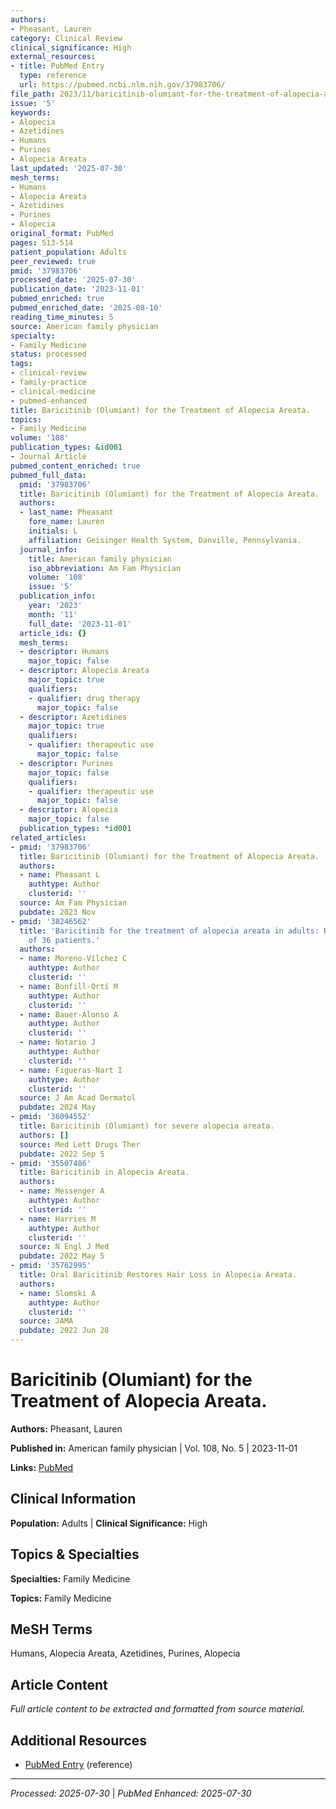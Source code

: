 ```yaml
---
authors:
- Pheasant, Lauren
category: Clinical Review
clinical_significance: High
external_resources:
- title: PubMed Entry
  type: reference
  url: https://pubmed.ncbi.nlm.nih.gov/37983706/
file_path: 2023/11/baricitinib-olumiant-for-the-treatment-of-alopecia-areata.md
issue: '5'
keywords:
- Alopecia
- Azetidines
- Humans
- Purines
- Alopecia Areata
last_updated: '2025-07-30'
mesh_terms:
- Humans
- Alopecia Areata
- Azetidines
- Purines
- Alopecia
original_format: PubMed
pages: 513-514
patient_population: Adults
peer_reviewed: true
pmid: '37983706'
processed_date: '2025-07-30'
publication_date: '2023-11-01'
pubmed_enriched: true
pubmed_enriched_date: '2025-08-10'
reading_time_minutes: 5
source: American family physician
specialty:
- Family Medicine
status: processed
tags:
- clinical-review
- family-practice
- clinical-medicine
- pubmed-enhanced
title: Baricitinib (Olumiant) for the Treatment of Alopecia Areata.
topics:
- Family Medicine
volume: '108'
publication_types: &id001
- Journal Article
pubmed_content_enriched: true
pubmed_full_data:
  pmid: '37983706'
  title: Baricitinib (Olumiant) for the Treatment of Alopecia Areata.
  authors:
  - last_name: Pheasant
    fore_name: Lauren
    initials: L
    affiliation: Geisinger Health System, Danville, Pennsylvania.
  journal_info:
    title: American family physician
    iso_abbreviation: Am Fam Physician
    volume: '108'
    issue: '5'
  publication_info:
    year: '2023'
    month: '11'
    full_date: '2023-11-01'
  article_ids: {}
  mesh_terms:
  - descriptor: Humans
    major_topic: false
  - descriptor: Alopecia Areata
    major_topic: true
    qualifiers:
    - qualifier: drug therapy
      major_topic: false
  - descriptor: Azetidines
    major_topic: true
    qualifiers:
    - qualifier: therapeutic use
      major_topic: false
  - descriptor: Purines
    major_topic: false
    qualifiers:
    - qualifier: therapeutic use
      major_topic: false
  - descriptor: Alopecia
    major_topic: false
  publication_types: *id001
related_articles:
- pmid: '37983706'
  title: Baricitinib (Olumiant) for the Treatment of Alopecia Areata.
  authors:
  - name: Pheasant L
    authtype: Author
    clusterid: ''
  source: Am Fam Physician
  pubdate: 2023 Nov
- pmid: '38246562'
  title: 'Baricitinib for the treatment of alopecia areata in adults: Real-world analysis
    of 36 patients.'
  authors:
  - name: Moreno-Vílchez C
    authtype: Author
    clusterid: ''
  - name: Bonfill-Ortí M
    authtype: Author
    clusterid: ''
  - name: Bauer-Alonso A
    authtype: Author
    clusterid: ''
  - name: Notario J
    authtype: Author
    clusterid: ''
  - name: Figueras-Nart I
    authtype: Author
    clusterid: ''
  source: J Am Acad Dermatol
  pubdate: 2024 May
- pmid: '36094552'
  title: Baricitinib (Olumiant) for severe alopecia areata.
  authors: []
  source: Med Lett Drugs Ther
  pubdate: 2022 Sep 5
- pmid: '35507486'
  title: Baricitinib in Alopecia Areata.
  authors:
  - name: Messenger A
    authtype: Author
    clusterid: ''
  - name: Harries M
    authtype: Author
    clusterid: ''
  source: N Engl J Med
  pubdate: 2022 May 5
- pmid: '35762995'
  title: Oral Baricitinib Restores Hair Loss in Alopecia Areata.
  authors:
  - name: Slomski A
    authtype: Author
    clusterid: ''
  source: JAMA
  pubdate: 2022 Jun 28
---
```


# Baricitinib (Olumiant) for the Treatment of Alopecia Areata.

**Authors:** Pheasant, Lauren

**Published in:** American family physician | Vol. 108, No. 5 | 2023-11-01

**Links:** [PubMed](https://pubmed.ncbi.nlm.nih.gov/37983706/)

## Clinical Information

**Population:** Adults | **Clinical Significance:** High

## Topics & Specialties

**Specialties:** Family Medicine

**Topics:** Family Medicine

## MeSH Terms

Humans, Alopecia Areata, Azetidines, Purines, Alopecia

## Article Content

*Full article content to be extracted and formatted from source material.*

## Additional Resources

- [PubMed Entry](https://pubmed.ncbi.nlm.nih.gov/37983706/) (reference)

---

*Processed: 2025-07-30* | *PubMed Enhanced: 2025-07-30*
